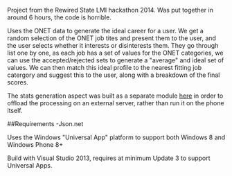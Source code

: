 Project from the Rewired State LMI hackathon 2014. Was put together in around 6 hours, the code is horrible.

Uses the ONET data to generate the ideal career for a user.
We get a random selection of the ONET job tites and present them to the user, and the user selects whether it interests or disinterests them. They go through list one by one, as each job has a set of values for the ONET categories, we can use the accepted/rejected sets to generate a "average" and ideal set of values. We can then match this ideal profile to the nearest fitting job catergory and suggest this to the user, along with a breakdown of the final scores.

The stats generation aspect was built as a separate module [here](https://github.com/hrickards/lmi_for_all) in order to offload the processing on an external server, rather than run it on the phone itself.

##Requirements
-Json.net

Uses the Windows "Universal App" platform to support both Windows 8 and Windows Phone 8+

Build with Visual Studio 2013, requires at minimum Update 3 to support Universal Apps.
